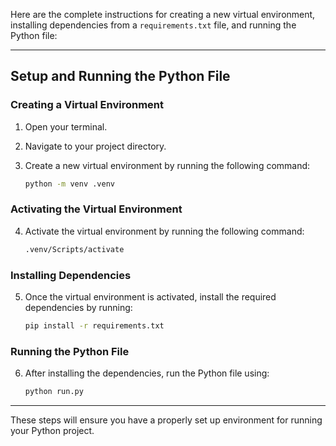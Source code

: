 Here are the complete instructions for creating a new virtual environment, installing dependencies from a `requirements.txt` file, and running the Python file:

---

## Setup and Running the Python File

### Creating a Virtual Environment

1. Open your terminal.

2. Navigate to your project directory.

3. Create a new virtual environment by running the following command:
   ```bash
   python -m venv .venv
   ```

### Activating the Virtual Environment

4. Activate the virtual environment by running the following command:
   ```bash
   .venv/Scripts/activate
   ```

### Installing Dependencies

5. Once the virtual environment is activated, install the required dependencies by running:
   ```bash
   pip install -r requirements.txt
   ```

### Running the Python File

6. After installing the dependencies, run the Python file using:
   ```bash
   python run.py
   ```

---

These steps will ensure you have a properly set up environment for running your Python project.